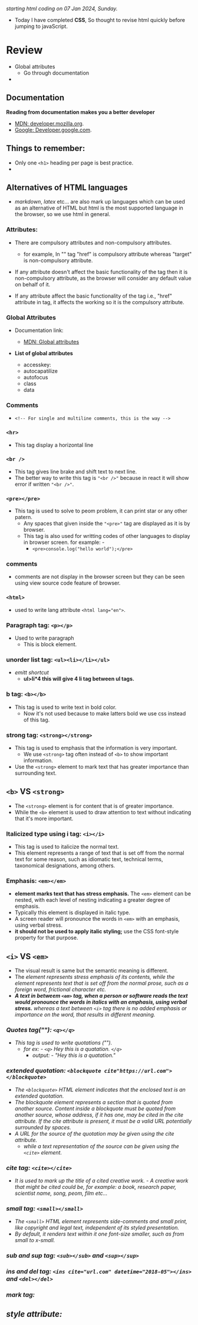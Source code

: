 *starting html coding on 07 Jan 2024, Sunday.*
-   Today I have completed **CSS**, So thought to revise html quickly before jumping to javaScript.

# **Review**
-   Global attributes
    - Go through documentation
-   

## Documentation
**Reading from documentation makes you a better developer**
- [MDN: developer.mozilla.org](https://developer.mozilla.org/en-US/docs/Web/HTML).
- [Google: Developer.google.com](https://developers.google.com/apps-script/guides/html).

## Things to remember:
-   Only one ```<h1>``` heading per page is best practice.
-   

## Alternatives of HTML languages
- *markdown*, *latex* etc... are also mark up languages which can be used as an alternative of HTML but html is the most supported language in the browser, so we use html in general.

### Attributes:
-   There are compulsory attributes and non-compulsory attributes.
    - for example, In "<a>" tag "href" is compulsory attribute whereas "target" is non-compulsory attribute.

- If any attribute doesn't affect the basic functionality of the tag then it is non-compulsory attribute, as the browser will consider any default value on behalf of it.

- If any attribute affect the basic functionality of the tag i.e., "href" attribute in <a> tag, it affects the working so it is the compulsory attribute.
### **Global Attributes**

-   Documentation link:
    - [MDN: Global attributes](https://developer.mozilla.org/en-US/docs/Web/HTML/Global_attributes)

-   **List of global attributes**
    -   accesskey:
    -   autocapatilize
    -   autofocus
    -   class
    -   data

### Comments
-  ```<!-- For single and multiline comments, this is the way -->```

### ```<hr>```
- This tag display a horizontal line

### ```<br />```
- This tag gives line brake and shift text to next line.
- The better way to write this tag is ```"<br />"``` because in react it will show error if written ```"<br />"```.

### ```<pre></pre>```
- This tag is used to solve to peom problem, it can print star or any other patern.
    - Any spaces that given inside the ```"<pre>"``` tag are displayed as it is by browser.
    - This tag is also used for writting codes of other languages to display in browser screen. for example: -
        - ```<pre>console.log("hello world");</pre>```

### comments
-   comments are not display in the browser screen but they can be seen using view source code feature of browser.

### ```<html>```
- used to write lang attribute ```<html lang="en">```.

### Paragraph tag: ```<p></p>```
- Used to write paragraph
    - This is block element.

### unorder list tag: ```<ul><li></li></ul>```
-   *emitt shortcut*
    -   **ul>li*4 this will give 4 li tag between ul tags.**

### b tag: ```<b></b>```
- This tag is used to write text in bold color.
    - Now it's not used because to make latters bold we use css instead of this tag.

### strong tag: ```<strong></strong>```
- This tag is used to emphasis that the information is very important.
    - We use ```<strong>``` tag often instead of ```<b>``` to show important information.
- Use the ```<strong>``` element to mark text that has greater importance than surrounding text.

## ```<b>``` VS ```<strong>```
-   The ```<strong>``` element is for content that is of greater importance.
-   While the ```<b>``` element is used to draw attention to text without indicating that it's more important.

### Italicized type using i tag: ```<i></i>```
-   This tag is used to italicize the normal text.
-   This element represents a range of text that is set off from the normal text for some reason, such as idiomatic text, technical terms, taxonomical designations, among others.

### Emphasis: ```<em></em>```
-   **element marks text that has stress emphasis.** The ```<em>``` element can be nested, with each level of nesting indicating a greater degree of emphasis.
- Typically this element is displayed in italic type.
- A screen reader will pronounce the words in ```<em>``` with an emphasis, using verbal stress.
- **it should not be used to apply italic styling;** use the CSS font-style property for that purpose.

## ```<i>``` VS ```<em>```
-   The visual result is same but the semantic meaning is different.
-   The <em> element represents stress emphasis of its contents, while the <i> element represents text that is set off from the normal prose, such as a foreign word, frictional character etc.
-   **A text in betweem ```<em>``` tag, when a person or software reads the text would pronounce the words in italics with an emphasis, using verbal stress.** whereas a text between ```<i>``` tag there is no added emphasis or importance on the word, that results in different meaning.

### Quotes tag(""): ```<q></q>```
-   This tag is used to write quotations ("").
    -   for ex: - ```<q>``` Hey this is a quatation. ```</q>```
        -   output: - "Hey this is a quatation."

### extended quotation: ```<blockquote cite"https://url.com"></blockquote>```
-   The ```<blockquote>``` HTML element indicates that the enclosed text is an extended quotation.
-   The blockquote element represents a section that is quoted from another source. Content inside a blockquote must be quoted from another source, whose address, if it has one, may be cited in the cite attribute. If the cite attribute is present, it must be a valid URL potentially surrounded by spaces.
-   A URL for the source of the quotation may be given using the cite attribute.
    -   while a text representation of the source can be given using the ```<cite>``` element.

### cite tag: ```<cite></cite>```
-    It is used to mark up the title of a cited creative work.
    -   A creative work that might be cited could be, for example: a book, research paper, scientist name, song, peom, film etc...

### small tag: ```<small></small>```
-   The ```<small>``` HTML element represents side-comments and small print, like copyright and legal text, independent of its styled presentation.
-   By default, it renders text within it one font-size smaller, such as from small to x-small.

### sub and sup tag: ```<sub></sub>``` and ```<sup></sup>```

### ins and del tag: ```<ins cite="url.com" datetime="2018-05"></ins>``` and ```<del></del>```

### mark tag: 

## style attribute:





